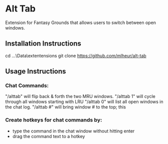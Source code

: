 # Alt Tab

Extension for Fantasy Grounds that allows users to switch between open windows.

## Installation Instructions

cd ...\Data\extentensions
git clone https://github.com/mlheur/alt-tab

## Usage Instructions
### Chat Commands:
"/alttab" will flip back & forth the two MRU windows.
"/alttab 1" will cycle through all windows starting with LRU
"/alttab 0" will list all open windows in the chat log.
"/alttab #" will bring window # to the top; this 

### Create hotkeys for chat commands by:
 - type the command in the chat window without hitting enter
 - drag the command text to a hotkey